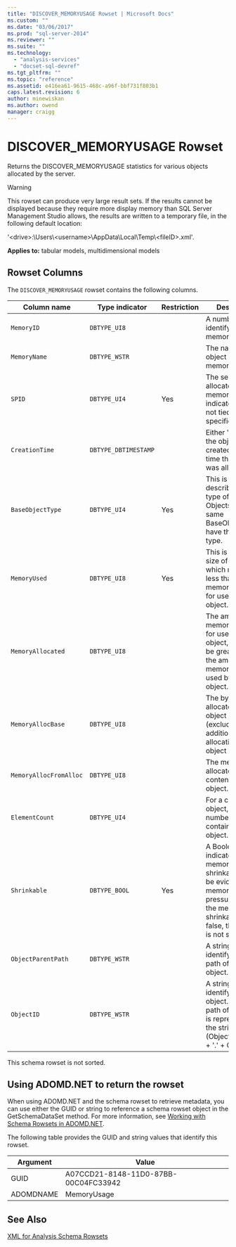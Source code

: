 ```yaml
---
title: "DISCOVER_MEMORYUSAGE Rowset | Microsoft Docs"
ms.custom: ""
ms.date: "03/06/2017"
ms.prod: "sql-server-2014"
ms.reviewer: ""
ms.suite: ""
ms.technology: 
  - "analysis-services"
  - "docset-sql-devref"
ms.tgt_pltfrm: ""
ms.topic: "reference"
ms.assetid: e416ea61-9615-468c-a96f-bbf731f803b1
caps.latest.revision: 6
author: minewiskan
ms.author: owend
manager: craigg
---
```

# DISCOVER_MEMORYUSAGE Rowset
  Returns the DISCOVER_MEMORYUSAGE statistics for various objects allocated by the server.  
  
> [!WARNING]  
>  This rowset can produce very large result sets. If the results cannot be displayed because they require more display memory than SQL Server Management Studio allows, the results are written to a temporary file, in the following default location:  
>   
>  '\<drive>:\Users\\<username\>\AppData\Local\Temp\\<fileID\>.xml'.  
  
 **Applies to:** tabular models, multidimensional models  
  
## Rowset Columns  
 The `DISCOVER_MEMORYUSAGE` rowset contains the following columns.  
  
|Column name|Type indicator|Restriction|Description|  
|-----------------|--------------------|-----------------|-----------------|  
|`MemoryID`|`DBTYPE_UI8`||A number identifying the memory.|  
|`MemoryName`|`DBTYPE_WSTR`||The name of the object owning the memory.|  
|`SPID`|`DBTYPE_UI4`|Yes|The session that allocated the memory. Zero indicates memory not tied to a specific session.|  
|`CreationTime`|`DBTYPE_DBTIMESTAMP`||Either "the time the object was created" or "the time the memory was allocated."|  
|`BaseObjectType`|`DBTYPE_UI4`|Yes|This is a number describing the type of the object. Objects with the same BaseObjectType have the same type.|  
|`MemoryUsed`|`DBTYPE_UI8`|Yes|This is the current size of the object, which may be less than the memory allocated for use by the object.|  
|`MemoryAllocated`|`DBTYPE_UI8`||The amount of memory allocated for use by the object, which may be greater than the amount of memory actually used by the object.|  
|`MemoryAllocBase`|`DBTYPE_UI8`||The bytes initially allocated for the object itself (excluding additional allocations for object contents).|  
|`MemoryAllocFromAlloc`|`DBTYPE_UI8`||The memory allocated for the contents of this object.|  
|`ElementCount`|`DBTYPE_UI4`||For a container object, this is the number of objects contained by that object.|  
|`Shrinkable`|`DBTYPE_BOOL`|Yes|A Boolean that indicates if the memory is shrinkable (can be evicted due to memory pressure). If true, the memory is shrinkable; if false, the memory is not shrinkable.|  
|`ObjectParentPath`|`DBTYPE_WSTR`||A string identifying the full path of this object.|  
|`ObjectID`|`DBTYPE_WSTR`||A string identifying the object. The full path of this object is represented by the string: (ObjectParentPath + '.' + ObjectId).|  
  
 This schema rowset is not sorted.  
  
## Using ADOMD.NET to return the rowset  
 When using ADOMD.NET and the schema rowset to retrieve metadata, you can use either the GUID or string to reference a schema rowset object in the GetSchemaDataSet method. For more information, see [Working with Schema Rowsets in ADOMD.NET](../../../relational-databases/native-client-ole-db-rowsets/rowsets.md).  
  
 The following table provides the GUID and string values that identify this rowset.  
  
|Argument|Value|  
|--------------|-----------|  
|GUID|A07CCD21-8148-11D0-87BB-00C04FC33942|  
|ADOMDNAME|MemoryUsage|  
  
## See Also  
 [XML for Analysis Schema Rowsets](xml-for-analysis-schema-rowsets.md)  
  
  
